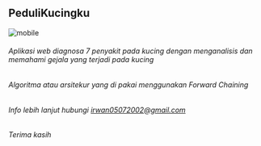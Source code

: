 ## PeduliKucingku

![mobile](https://user-images.githubusercontent.com/111560423/195350377-f3da9ed4-5123-4175-b7a2-5913e8ddaac7.png)

######  Aplikasi web diagnosa 7 penyakit pada kucing dengan menganalisis dan memahami gejala yang terjadi pada kucing
######  Algoritma atau arsitekur yang di pakai menggunakan Forward Chaining
######  Info lebih lanjut hubungi irwan05072002@gmail.com
######  Terima kasih
